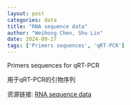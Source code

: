 ```yaml
---
layout: post
categories: data
title: "RNA sequence data"
author: "Weihong Chen, Shu Lin"
date: 2024-09-27
tags: ['Primers sequences', 'qRT-PCR']
---
```


Primers sequences for qRT-PCR

用于qRT-PCR的引物序列

资源链接: [RNA sequence data](https://doi.org/10.57760/sciencedb.14013)
